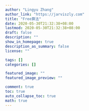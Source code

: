 ```yaml
---
author: "Lingyu Zhang"
author_link: "https://jarviszly.com"
title: "Free算法"
date: 2020-05-30T21:32:38+08:00
lastmod: 2020-05-30T21:32:38+08:00
draft: false
description: ""
show_in_homepage: true
description_as_summary: false
license: ""

tags: []
categories: []

featured_image: ""
featured_image_preview: ""

comment: true
toc: true
auto_collapse_toc: true
math: true
---
```


<!--more-->